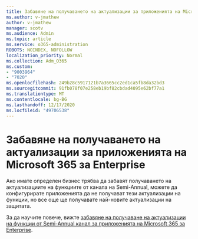 ```yaml
---
title: Забавяне на получаването на актуализации за приложенията на Microsoft 365 за Enterprise
ms.author: v-jmathew
author: v-jmathew
manager: scotv
ms.audience: Admin
ms.topic: article
ms.service: o365-administration
ROBOTS: NOINDEX, NOFOLLOW
localization_priority: Normal
ms.collection: Adm_O365
ms.custom:
- "9003964"
- "7020"
ms.openlocfilehash: 249b28c5917121b7a3665cc2ed1ca5fb8da32bd3
ms.sourcegitcommit: 91fb078f07e258eb19bf82cbdad4095e62bf77a1
ms.translationtype: MT
ms.contentlocale: bg-BG
ms.lasthandoff: 12/17/2020
ms.locfileid: "49706538"
---
```

# <a name="delay-receiving-updates-to-microsoft-365-apps-for-enterprise"></a>Забавяне на получаването на актуализации за приложенията на Microsoft 365 за Enterprise

Ако имате определен бизнес трябва да забавят получаването на актуализациите на функциите от канала на Semi-Annual, можете да конфигурирате приложенията да не получават тези актуализации на функции, но все още ще получавате най-новите актуализации на защитата.

За да научите повече, вижте [забавяне на получаване на актуализации на функции от Semi-Annual канал за приложенията на Microsoft 365 за Enterprise](https://go.microsoft.com/fwlink/?linkid=2109533).
